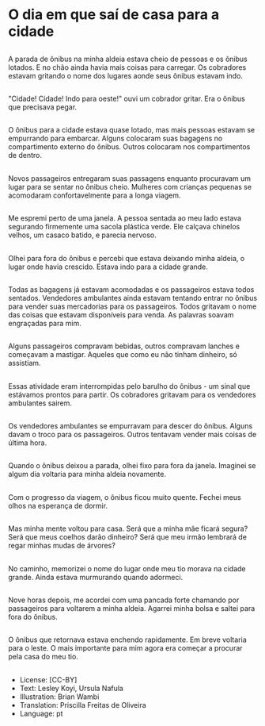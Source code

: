 # O dia em que saí de casa para a cidade

##
A parada de ônibus na minha aldeia estava cheio de pessoas e os ônibus lotados. E no chão ainda havia mais coisas para carregar. Os cobradores estavam gritando o nome dos lugares aonde seus ônibus estavam indo.

##
"Cidade! Cidade! Indo para oeste!" ouvi um cobrador gritar. Era o ônibus que precisava pegar.

##
O ônibus para a cidade estava quase lotado, mas mais pessoas estavam se empurrando para embarcar. Alguns colocaram suas bagagens no compartimento externo do ônibus. Outros colocaram nos compartimentos de dentro.

##
Novos passageiros entregaram suas passagens enquanto procuravam um lugar para se sentar no ônibus cheio. Mulheres com crianças pequenas se acomodaram confortavelmente para a longa viagem.

##
Me espremi perto de uma janela. A pessoa sentada ao meu lado estava segurando firmemente uma sacola plástica verde. Ele calçava chinelos velhos, um casaco batido, e parecia nervoso.

##
Olhei para fora do ônibus e percebi que estava deixando minha aldeia, o lugar onde havia crescido. Estava indo para a cidade grande.

##
Todas as bagagens já estavam acomodadas e os passageiros estava todos sentados. Vendedores ambulantes ainda estavam tentando entrar no ônibus para vender suas mercadorias para os passageiros. Todos gritavam o nome das coisas que estavam disponíveis para venda. As palavras soavam engraçadas para mim.

##
Alguns passageiros compravam bebidas, outros compravam lanches e começavam a mastigar. Aqueles que como eu não tinham dinheiro, só assistiam.

##
Essas atividade eram interrompidas pelo barulho do ônibus - um sinal que estávamos prontos para partir. Os cobradores gritavam para os vendedores ambulantes sairem.

##
Os vendedores ambulantes se empurravam para descer do ônibus. Alguns davam o troco para os passageiros. Outros tentavam vender mais coisas de última hora.

##
Quando o ônibus deixou a parada, olhei fixo para fora da janela. Imaginei se algum dia voltaria para minha aldeia novamente.

##
Com o progresso da viagem, o ônibus ficou muito quente. Fechei meus olhos na esperança de dormir.

##
Mas minha mente voltou para casa. Será que a minha mãe ficará segura? Será que meus coelhos darão dinheiro? Será que meu irmão lembrará de regar minhas mudas de árvores?

##
No caminho, memorizei o nome do lugar onde meu tio morava na cidade grande. Ainda estava murmurando quando adormeci.

##
Nove horas depois, me acordei com uma pancada forte chamando por passageiros para voltarem a minha aldeia. Agarrei minha bolsa e saltei para fora do ônibus.

##
O ônibus que retornava estava enchendo rapidamente. Em breve voltaria para o leste. O mais importante para mim agora era começar a procurar pela casa do meu tio.

##
* License: [CC-BY]
* Text: Lesley Koyi, Ursula Nafula
* Illustration: Brian Wambi
* Translation: Priscilla Freitas de Oliveira
* Language: pt
